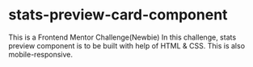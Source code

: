# stats-preview-card-component
This is a Frontend Mentor Challenge(Newbie)
In this challenge, stats preview component is to be built with help of HTML & CSS. This is also mobile-responsive.
